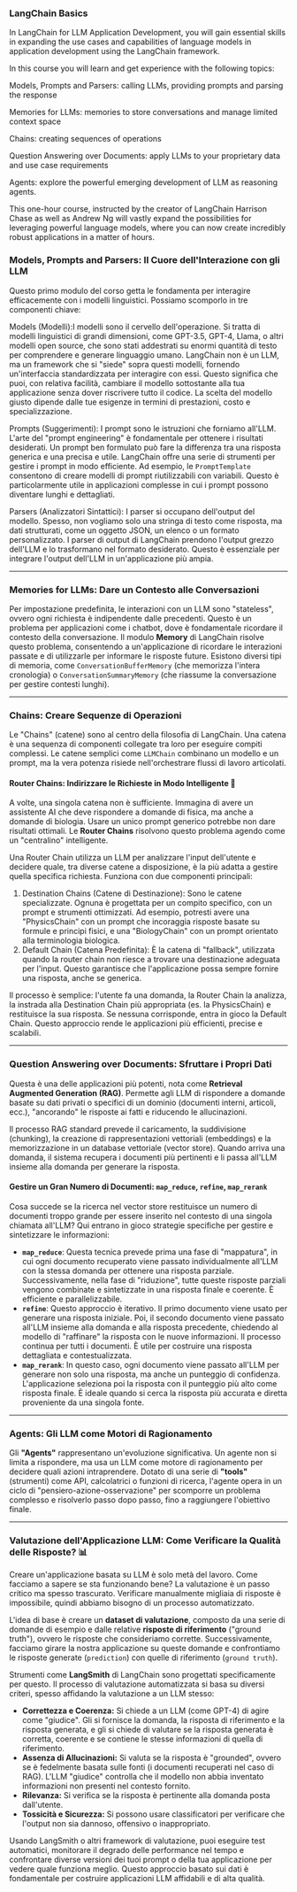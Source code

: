 ### LangChain Basics

In LangChain for LLM Application Development, you will gain essential skills in expanding the use cases and capabilities of language models in application development using the LangChain framework.

In this course you will learn and get experience with the following topics:

Models, Prompts and Parsers: calling LLMs, providing prompts and parsing the response

Memories for LLMs: memories to store conversations and manage limited context space

Chains: creating sequences of operations

Question Answering over Documents: apply LLMs to your proprietary data and use case requirements

Agents: explore the powerful emerging development of LLM as reasoning agents.

This one-hour course, instructed by the creator of LangChain Harrison Chase as well as Andrew Ng will vastly expand the possibilities for leveraging powerful language models, where you can now create incredibly robust applications in a matter of hours.

### Models, Prompts and Parsers: Il Cuore dell'Interazione con gli LLM

Questo primo modulo del corso getta le fondamenta per interagire efficacemente con i modelli linguistici. Possiamo scomporlo in tre componenti chiave:

Models (Modelli):I modelli sono il cervello dell'operazione. Si tratta di modelli linguistici di grandi dimensioni, come GPT-3.5, GPT-4, Llama, o altri modelli open source, che sono stati addestrati su enormi quantità di testo per comprendere e generare linguaggio umano. LangChain non è un LLM, ma un framework che si "siede" sopra questi modelli, fornendo un'interfaccia standardizzata per interagire con essi. Questo significa che puoi, con relativa facilità, cambiare il modello sottostante alla tua applicazione senza dover riscrivere tutto il codice. La scelta del modello giusto dipende dalle tue esigenze in termini di prestazioni, costo e specializzazione.

Prompts (Suggerimenti): I prompt sono le istruzioni che forniamo all'LLM. L'arte del "prompt engineering" è fondamentale per ottenere i risultati desiderati. Un prompt ben formulato può fare la differenza tra una risposta generica e una precisa e utile. LangChain offre una serie di strumenti per gestire i prompt in modo efficiente. Ad esempio, le `PromptTemplate` consentono di creare modelli di prompt riutilizzabili con variabili. Questo è particolarmente utile in applicazioni complesse in cui i prompt possono diventare lunghi e dettagliati.

Parsers (Analizzatori Sintattici): I parser si occupano dell'output del modello. Spesso, non vogliamo solo una stringa di testo come risposta, ma dati strutturati, come un oggetto JSON, un elenco o un formato personalizzato. I parser di output di LangChain prendono l'output grezzo dell'LLM e lo trasformano nel formato desiderato. Questo è essenziale per integrare l'output dell'LLM in un'applicazione più ampia.

---

### Memories for LLMs: Dare un Contesto alle Conversazioni

Per impostazione predefinita, le interazioni con un LLM sono "stateless", ovvero ogni richiesta è indipendente dalle precedenti. Questo è un problema per applicazioni come i chatbot, dove è fondamentale ricordare il contesto della conversazione. Il modulo **Memory** di LangChain risolve questo problema, consentendo a un'applicazione di ricordare le interazioni passate e di utilizzarle per informare le risposte future. Esistono diversi tipi di memoria, come `ConversationBufferMemory` (che memorizza l'intera cronologia) o `ConversationSummaryMemory` (che riassume la conversazione per gestire contesti lunghi).

---

### Chains: Creare Sequenze di Operazioni

Le "Chains" (catene) sono al centro della filosofia di LangChain. Una catena è una sequenza di componenti collegate tra loro per eseguire compiti complessi. Le catene semplici come `LLMChain` combinano un modello e un prompt, ma la vera potenza risiede nell'orchestrare flussi di lavoro articolati.

#### Router Chains: Indirizzare le Richieste in Modo Intelligente 🧭

A volte, una singola catena non è sufficiente. Immagina di avere un assistente AI che deve rispondere a domande di fisica, ma anche a domande di biologia. Usare un unico prompt generico potrebbe non dare risultati ottimali. Le **Router Chains** risolvono questo problema agendo come un "centralino" intelligente.

Una Router Chain utilizza un LLM per analizzare l'input dell'utente e decidere quale, tra diverse catene a disposizione, è la più adatta a gestire quella specifica richiesta. Funziona con due componenti principali:

1.  Destination Chains (Catene di Destinazione): Sono le catene specializzate. Ognuna è progettata per un compito specifico, con un prompt e strumenti ottimizzati. Ad esempio, potresti avere una "PhysicsChain" con un prompt che incoraggia risposte basate su formule e principi fisici, e una "BiologyChain" con un prompt orientato alla terminologia biologica.
2.  Default Chain (Catena Predefinita): È la catena di "fallback", utilizzata quando la router chain non riesce a trovare una destinazione adeguata per l'input. Questo garantisce che l'applicazione possa sempre fornire una risposta, anche se generica.

Il processo è semplice: l'utente fa una domanda, la Router Chain la analizza, la instrada alla Destination Chain più appropriata (es. la PhysicsChain) e restituisce la sua risposta. Se nessuna corrisponde, entra in gioco la Default Chain. Questo approccio rende le applicazioni più efficienti, precise e scalabili.

---

### Question Answering over Documents: Sfruttare i Propri Dati

Questa è una delle applicazioni più potenti, nota come **Retrieval Augmented Generation (RAG)**. Permette agli LLM di rispondere a domande basate su dati privati o specifici di un dominio (documenti interni, articoli, ecc.), "ancorando" le risposte ai fatti e riducendo le allucinazioni.

Il processo RAG standard prevede il caricamento, la suddivisione (chunking), la creazione di rappresentazioni vettoriali (embeddings) e la memorizzazione in un database vettoriale (vector store). Quando arriva una domanda, il sistema recupera i documenti più pertinenti e li passa all'LLM insieme alla domanda per generare la risposta.

#### Gestire un Gran Numero di Documenti: `map_reduce`, `refine`, `map_rerank`

Cosa succede se la ricerca nel vector store restituisce un numero di documenti troppo grande per essere inserito nel contesto di una singola chiamata all'LLM? Qui entrano in gioco strategie specifiche per gestire e sintetizzare le informazioni:

* **`map_reduce`**: Questa tecnica prevede prima una fase di "mappatura", in cui ogni documento recuperato viene passato individualmente all'LLM con la stessa domanda per ottenere una risposta parziale. Successivamente, nella fase di "riduzione", tutte queste risposte parziali vengono combinate e sintetizzate in una risposta finale e coerente. È efficiente e parallelizzabile.
* **`refine`**: Questo approccio è iterativo. Il primo documento viene usato per generare una risposta iniziale. Poi, il secondo documento viene passato all'LLM insieme alla domanda e alla risposta precedente, chiedendo al modello di "raffinare" la risposta con le nuove informazioni. Il processo continua per tutti i documenti. È utile per costruire una risposta dettagliata e contestualizzata.
* **`map_rerank`**: In questo caso, ogni documento viene passato all'LLM per generare non solo una risposta, ma anche un punteggio di confidenza. L'applicazione seleziona poi la risposta con il punteggio più alto come risposta finale. È ideale quando si cerca la risposta più accurata e diretta proveniente da una singola fonte.

---

### Agents: Gli LLM come Motori di Ragionamento

Gli **"Agents"** rappresentano un'evoluzione significativa. Un agente non si limita a rispondere, ma usa un LLM come motore di ragionamento per decidere quali azioni intraprendere. Dotato di una serie di **"tools"** (strumenti) come API, calcolatrici o funzioni di ricerca, l'agente opera in un ciclo di "pensiero-azione-osservazione" per scomporre un problema complesso e risolverlo passo dopo passo, fino a raggiungere l'obiettivo finale.

---

### Valutazione dell'Applicazione LLM: Come Verificare la Qualità delle Risposte? 📊

Creare un'applicazione basata su LLM è solo metà del lavoro. Come facciamo a sapere se sta funzionando bene? La valutazione è un passo critico ma spesso trascurato. Verificare manualmente migliaia di risposte è impossibile, quindi abbiamo bisogno di un processo automatizzato.

L'idea di base è creare un **dataset di valutazione**, composto da una serie di domande di esempio e dalle relative **risposte di riferimento** ("ground truth"), ovvero le risposte che consideriamo corrette. Successivamente, facciamo girare la nostra applicazione su queste domande e confrontiamo le risposte generate (`prediction`) con quelle di riferimento (`ground truth`).

Strumenti come **LangSmith** di LangChain sono progettati specificamente per questo. Il processo di valutazione automatizzata si basa su diversi criteri, spesso affidando la valutazione a un LLM stesso:

* **Correttezza e Coerenza:** Si chiede a un LLM (come GPT-4) di agire come "giudice". Gli si fornisce la domanda, la risposta di riferimento e la risposta generata, e gli si chiede di valutare se la risposta generata è corretta, coerente e se contiene le stesse informazioni di quella di riferimento.
* **Assenza di Allucinazioni:** Si valuta se la risposta è "grounded", ovvero se è fedelmente basata sulle fonti (i documenti recuperati nel caso di RAG). L'LLM "giudice" controlla che il modello non abbia inventato informazioni non presenti nel contesto fornito.
* **Rilevanza:** Si verifica se la risposta è pertinente alla domanda posta dall'utente.
* **Tossicità e Sicurezza:** Si possono usare classificatori per verificare che l'output non sia dannoso, offensivo o inappropriato.

Usando LangSmith o altri framework di valutazione, puoi eseguire test automatici, monitorare il degrado delle performance nel tempo e confrontare diverse versioni dei tuoi prompt o della tua applicazione per vedere quale funziona meglio. Questo approccio basato sui dati è fondamentale per costruire applicazioni LLM affidabili e di alta qualità.

